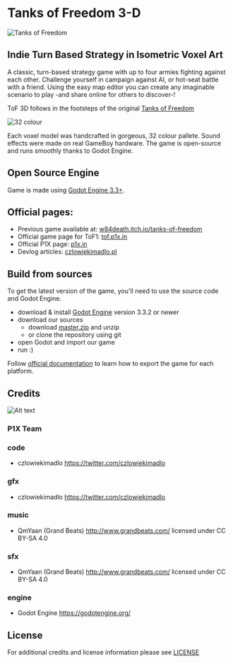 # Tanks of Freedom 3-D

![Tanks of Freedom](https://i.imgur.com/Xa66BXO.png)

## Indie Turn Based Strategy in Isometric Voxel Art

A classic, turn-based strategy game with up to four armies fighting against each other. Challenge yourself in campaign against AI, or hot-seat battle with a friend. Using the easy map editor you can create any imaginable scenario to play -and share online for others to discover-!

ToF 3D follows in the footsteps of the original [Tanks of Freedom](https://github.com/w84death/Tanks-of-Freedom)

![32 colour](https://i.imgur.com/Oe6y4SO.jpg)

Each voxel model was handcrafted in gorgeous, 32 colour pallete. Sound effects were made on real GameBoy hardware. The game is open-source and runs smoothly thanks to Godot Engine.

## Open Source Engine
Game is made using [Godot Engine 3.3+](https://godotengine.org).

## Official pages:
- Previous game available at: [w84death.itch.io/tanks-of-freedom](https://w84death.itch.io/tanks-of-freedom)
- Official game page for ToF1: [tof.p1x.in](https://tof.p1x.in)
- Official P1X page: [p1x.in](https://p1x.in)
- Devlog articles: [czlowiekimadlo.pl](https://czlowiekimadlo.pl/blog)

## Build from sources
To get the latest version of the game, you'll need to use the source code and Godot Engine.

- download & install [Godot Engine](https://godotengine.org/download) version 3.3.2 or newer
- download our sources
  - download [master.zip](https://github.com/P1X-in/Tanks-of-Freedom-3-D/archive/refs/heads/master.zip) and unzip
  - or clone the repository using git
- open Godot and import our game
- run :)

Follow [official documentation](https://docs.godotengine.org/en/stable/getting_started/workflow/export/exporting_projects.html) to learn how to export the game for each platform.

## Credits

![Alt text](http://i.imgur.com/wZPAs75.jpg)

### P1X Team
###  code
   - czlowiekimadlo https://twitter.com/czlowiekimadlo

### gfx
   - czlowiekimadlo https://twitter.com/czlowiekimadlo

### music
   - QmYaan (Grand Beats) http://www.grandbeats.com/ licensed under CC BY-SA 4.0

### sfx
   - QmYaan (Grand Beats) http://www.grandbeats.com/ licensed under CC BY-SA 4.0

### engine
   - Godot Engine https://godotengine.org/

## License

For additional credits and license information please see [LICENSE](LICENSE.md)
